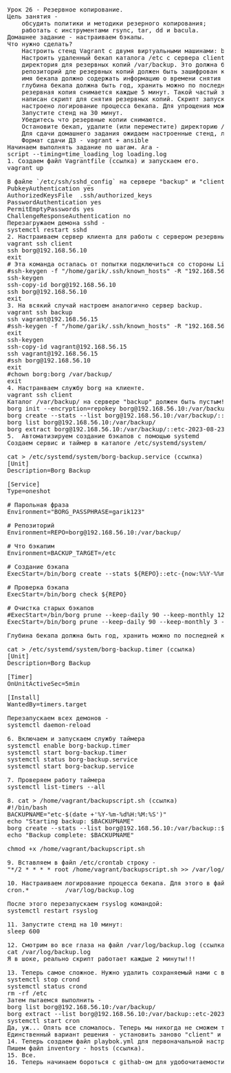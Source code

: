 <pre>
Урок 26 - Резервное копирование.
Цель занятия -
	обсудить политики и методики резерного копирования;
	работать с инструментами rsync, tar, dd и bacula.
Домашнее задание - настраиваем бэкапы.
Что нужно сделать?
	Настроить стенд Vagrant с двумя виртуальными машинами: backup_server и client.
	Настроить удаленный бекап каталога /etc c сервера client при помощи borgbackup. Резервные копии должны соответствовать следующим критериям:
	директория для резервных копий /var/backup. Это должна быть отдельная точка монтирования. В данном случае для демонстрации размер не принципиален, достаточно будет и 2GB;
	репозиторий дле резервных копий должен быть зашифрован ключом или паролем - на ваше усмотрение;
	имя бекапа должно содержать информацию о времени снятия бекапа;
	глубина бекапа должна быть год, хранить можно по последней копии на конец месяца, кроме последних трех. Последние три месяца должны содержать копии на каждый день. Т.е. должна быть правильно настроена политика удаления старых бэкапов;
	резервная копия снимается каждые 5 минут. Такой частый запуск в целях демонстрации;
	написан скрипт для снятия резервных копий. Скрипт запускается из соответствующей Cron джобы, либо systemd timer-а - на ваше усмотрение;
	настроено логирование процесса бекапа. Для упрощения можно весь вывод перенаправлять в logger с соответствующим тегом. Если настроите не в syslog, то обязательна ротация логов.
	Запустите стенд на 30 минут.
	Убедитесь что резервные копии снимаются.
	Остановите бекап, удалите (или переместите) директорию /etc и восстановите ее из бекапа.
	Для сдачи домашнего задания ожидаем настроенные стенд, логи процесса бэкапа и описание процесса восстановления.
	Формат сдачи ДЗ - vagrant + ansible
Начинаем выполнять задание по шагам. Ага -
script --timing=time_loading_log loading.log
1. Создаем файл Vagrantfile (ссылка) и запускаем его.
vagrant up

В файле `/etc/ssh/sshd_config` на сервере "backup" и "client" установливаем следующие параметры:
PubkeyAuthentication yes
AuthorizedKeysFile  .ssh/authorized_keys
PasswordAuthentication yes
PermitEmptyPasswords yes
ChallengeResponseAuthentication no
Перезагружаем демона sshd -
systemctl restart sshd
2. Настраиваем сервер клиента для работы с сервером резервных копий.
vagrant ssh client
ssh borg@192.168.56.10
exit
# Эта команда осталась от попытки подключиться со стороны Linux Mint.
#ssh-keygen -f "/home/garik/.ssh/known_hosts" -R "192.168.56.10"
ssh-keygen
ssh-copy-id borg@192.168.56.10
ssh borg@192.168.56.10
exit
3. На всякий случай настроем аналогично сервер backup.
vagrant ssh backup
ssh vagrant@192.168.56.15
#ssh-keygen -f "/home/garik/.ssh/known_hosts" -R "192.168.56.15"
exit
ssh-keygen
ssh-copy-id vagrant@192.168.56.15
ssh vagrant@192.168.56.15
#ssh borg@192.168.56.10
exit
#chown borg:borg /var/backup/
exit
4. Настранваем службу borg на клиенте.
vagrant ssh client
Каталог /var/backup/ на сервере "backup" должен быть пустым!!! До этой ошибка я добирался целый день.
borg init --encryption=repokey borg@192.168.56.10:/var/backup/
borg create --stats --list borg@192.168.56.10:/var/backup/::etc-{now:%Y-%m-%d_%H:%M:%S} /etc
borg list borg@192.168.56.10:/var/backup/
borg extract borg@192.168.56.10:/var/backup/::etc-2023-08-23_01:02:19 etc/hostname // !!! Нужно скопировать имя архива!!!
5.	Автоматизируем создание бэкапов с помощью systemd
Создаем сервис и таймер в каталоге /etc/systemd/system/

cat > /etc/systemd/system/borg-backup.service (ссылка)
[Unit]
Description=Borg Backup

[Service]
Type=oneshot

# Парольная фраза
Environment="BORG_PASSPHRASE=garik123"

# Репозиторий
Environment=REPO=borg@192.168.56.10:/var/backup/

# Что бэкапим
Environment=BACKUP_TARGET=/etc

# Создание бэкапа
ExecStart=/bin/borg create --stats ${REPO}::etc-{now:%%Y-%%m-%%d_%%H:%%M:%%S} ${BACKUP_TARGET}

# Проверка бэкапа
ExecStart=/bin/borg check ${REPO}

# Очистка старых бэкапов
#ExecStart=/bin/borg prune --keep-daily 90 --keep-monthly 12 --keep-yearly 1 ${REPO}
ExecStart=/bin/borg prune --keep-daily 90 --keep-monthly 3 --keep-yearly 1 ${REPO}

Глубина бекапа должна быть год, хранить можно по последней копии на конец месяца, кроме последних трех меяцев. Последние три месяца должны содержать копии на каждый день.

cat > /etc/systemd/system/borg-backup.timer (ссылка)
[Unit]
Description=Borg Backup

[Timer]
OnUnitActiveSec=5min

[Install]
WantedBy=timers.target

Перезапускаем всех демонов -
systemctl daemon-reload

6. Включаем и запускаем службу таймера
systemctl enable borg-backup.timer 
systemctl start borg-backup.timer
systemctl status borg-backup.service
systemctl start borg-backup.service

7. Проверяем работу таймера
systemctl list-timers --all

8. cat > /home/vagrant/backupscript.sh (ссылка)
#!/bin/bash
BACKUPNAME="etc-$(date +'%Y-%m-%d%H:%M:%S')"
echo "Starting backup: $BACKUPNAME"
borg create --stats --list borg@192.168.56.10:/var/backup::$BACKUPNAME /etc
echo "Backup complete: $BACKUPNAME"

chmod +x /home/vagrant/backupscript.sh

9. Вставляем в файл /etc/crontab строку -
"*/2 * * * * root /home/vagrant/backupscript.sh >> /var/log/backup.log"

10. Настраиваем логирование процесса бекапа. Для этого в файле /etc/rsyslog.conf, находим строку #cron.* и заменяем ее на:
cron.*          /var/log/backup.log

После этого перезапускаем rsyslog командой:
systemctl restart rsyslog

11. Запустите стенд на 10 минут:
sleep 600

12. Смотрим во все глаза на файл /var/log/backup.log (ссылка) -
cat /var/log/backup.log
Я в шоке, реально скрипт работает каждые 2 минуты!!!

13. Теперь самое сложное. Нужно удалить сохраняемый нами с вами каталог /etc на клиенте -
systemctl stop crond
systemctl status crond
rm -rf /etc
Затем пытаемся выполнить - 
borg list borg@192.168.56.10:/var/backup/
borg extract --list borg@192.168.56.10:/var/backup::etc-2023-08-22_00:06:05 /etc
systemctl start cron
Да, уж... Опять все сломалось. Теперь мы никогда не сможем теперь связаться с боргом!!!
Единственный вариант решения - установить заново "client" и уже потом, восстановить то, что мы сохранили!!!
14. Теперь создаем файл playbok.yml для первоначальной настройки серверов через ansible.
Пишем файл inventory - hosts (ссылка).
15. Все.
16. Теперь начинаем бороться с githab-ом для удобочитаемости README.md
</pre>
